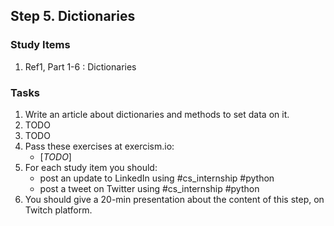 ## Step 5. Dictionaries

### Study Items
  1. Ref1, Part 1-6 : Dictionaries

### Tasks

 1. Write an article about dictionaries and methods to set data on it.
 2. TODO
 3. TODO
 4. Pass these exercises at exercism.io:
    - [*TODO*]
 5. For each study item you should:  
     - post an update to LinkedIn using #cs_internship #python  
     - post a tweet on Twitter using #cs_internship #python
 6. You should give a 20-min presentation about the content of this step, on Twitch platform.
